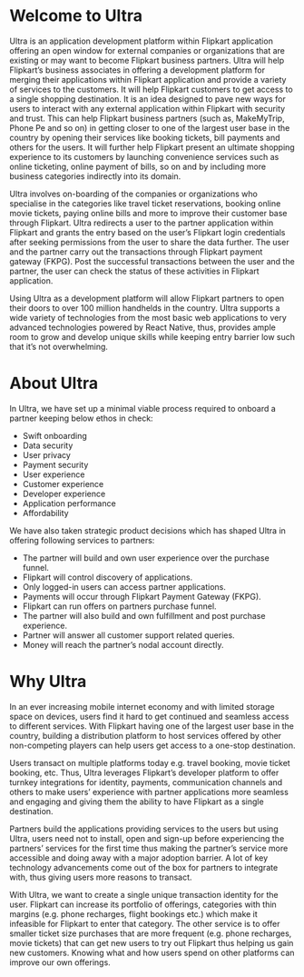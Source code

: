 # Welcome to Ultra

Ultra is an application development platform within Flipkart application offering an open window for external companies or organizations that are existing or may want to become Flipkart business partners. Ultra will help Flipkart’s business associates in offering a development platform for merging their applications within Flipkart application and provide a variety of services to the customers. It will help Flipkart customers to get access to a single shopping destination. It is an idea designed to pave new ways for users to interact with any external application within Flipkart with security and trust. This can help Flipkart business partners (such as, MakeMyTrip, Phone Pe and so on) in getting closer to one of the largest user base in the country by opening their services like booking tickets, bill payments and others for the users. It will further help Flipkart present an ultimate shopping experience to its customers by launching convenience services such as online ticketing, online payment of bills, so on and by including more business categories indirectly into its domain.

Ultra involves on-boarding of the companies or organizations who specialise in the categories like travel ticket reservations, booking online movie tickets, paying online bills and more to improve their customer base through Flipkart. Ultra redirects a user to the partner application within Flipkart and grants the entry based on the user’s Flipkart login credentials after seeking permissions from the user to share the data further. The user and the partner carry out the transactions through Flipkart payment gateway (FKPG). Post the successful transactions between the user and the partner, the user can check the status of these activities in Flipkart application.

Using Ultra as a development platform will allow Flipkart partners to open their doors to over 100 million handhelds in the country. Ultra supports a wide variety of technologies from the most basic web applications to very advanced technologies powered by React Native, thus, provides ample room to grow and develop unique skills while keeping entry barrier low such that it’s not overwhelming.

# About Ultra

In Ultra, we have set up a minimal viable process required to onboard a partner keeping below ethos in check:

* Swift onboarding
* Data security
* User privacy
* Payment security
* User experience
* Customer experience
* Developer experience
* Application performance
* Affordability

We have also taken strategic product decisions which has shaped Ultra in offering following services to partners:

* The partner will build and own user experience over the purchase funnel.
* Flipkart will control discovery of applications.
* Only logged-in users can access partner applications.
* Payments will occur through Flipkart Payment Gateway (FKPG).
* Flipkart can run offers on partners purchase funnel.
* The partner will also build and own fulfillment and post purchase experience.
* Partner will answer all customer support related queries.
* Money will reach the partner’s nodal account directly.

# Why Ultra

In an ever increasing mobile internet economy and with limited storage space on devices, users find it hard to get continued and seamless access to different services. With Flipkart having one of the largest user base in the country, building a distribution platform to host services offered by other non-competing players can help users get access to a one-stop destination.

Users transact on multiple platforms today e.g. travel booking, movie ticket booking, etc. Thus, Ultra leverages Flipkart’s developer platform to offer turnkey integrations for identity, payments, communication channels and others to make users’ experience with partner applications more seamless and engaging and giving them the ability to have Flipkart as a single destination.

Partners build the applications providing services to the users but using Ultra, users need not to install, open and sign-up before experiencing the partners’ services for the first time thus making the partner’s service more accessible and doing away with a major adoption barrier. A lot of key technology advancements come out of the box for partners to integrate with, thus giving users more reasons to transact. 

With Ultra, we want to create a single unique transaction identity for the user. Flipkart can increase its portfolio of offerings, categories with thin margins (e.g. phone recharges, flight bookings etc.) which make it infeasible for Flipkart to enter that category. The other service is to offer smaller ticket size purchases that are more frequent (e.g. phone recharges, movie tickets) that can get new users to try out Flipkart thus helping us gain new customers. Knowing what and how users spend on other platforms can improve our own offerings.

